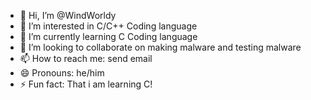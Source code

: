 - 👋 Hi, I’m @WindWorldy
- 👀 I’m interested in C/C++ Coding language
- 🌱 I’m currently learning C Coding language
- 💞️ I’m looking to collaborate on making malware and testing malware
- 📫 How to reach me: send email
- 😄 Pronouns: he/him
- ⚡ Fun fact: That i am learning C!

<!---
WindWorldy/WindWorldy is a ✨ special ✨ repository because its `README.md` (this file) appears on your GitHub profile.
You can click the Preview link to take a look at your changes.
--->

